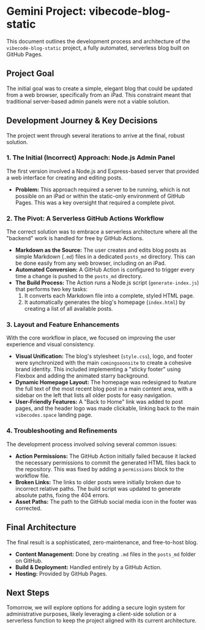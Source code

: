 # Gemini Project: vibecode-blog-static

This document outlines the development process and architecture of the `vibecode-blog-static` project, a fully automated, serverless blog built on GitHub Pages.

## Project Goal

The initial goal was to create a simple, elegant blog that could be updated from a web browser, specifically from an iPad. This constraint meant that traditional server-based admin panels were not a viable solution.

## Development Journey & Key Decisions

The project went through several iterations to arrive at the final, robust solution.

### 1. The Initial (Incorrect) Approach: Node.js Admin Panel

The first version involved a Node.js and Express-based server that provided a web interface for creating and editing posts.

*   **Problem:** This approach required a server to be running, which is not possible on an iPad or within the static-only environment of GitHub Pages. This was a key oversight that required a complete pivot.

### 2. The Pivot: A Serverless GitHub Actions Workflow

The correct solution was to embrace a serverless architecture where all the "backend" work is handled for free by GitHub Actions.

*   **Markdown as the Source:** The user creates and edits blog posts as simple Markdown (`.md`) files in a dedicated `posts_md` directory. This can be done easily from any web browser, including on an iPad.
*   **Automated Conversion:** A GitHub Action is configured to trigger every time a change is pushed to the `posts_md` directory.
*   **The Build Process:** The Action runs a Node.js script (`generate-index.js`) that performs two key tasks:
    1.  It converts each Markdown file into a complete, styled HTML page.
    2.  It automatically generates the blog's homepage (`index.html`) by creating a list of all available posts.

### 3. Layout and Feature Enhancements

With the core workflow in place, we focused on improving the user experience and visual consistency.

*   **Visual Unification:** The blog's stylesheet (`style.css`), logo, and footer were synchronized with the main `comingsoonsite` to create a cohesive brand identity. This included implementing a "sticky footer" using Flexbox and adding the animated starry background.
*   **Dynamic Homepage Layout:** The homepage was redesigned to feature the full text of the most recent blog post in a main content area, with a sidebar on the left that lists all older posts for easy navigation.
*   **User-Friendly Features:** A "Back to Home" link was added to post pages, and the header logo was made clickable, linking back to the main `vibecodes.space` landing page.

### 4. Troubleshooting and Refinements

The development process involved solving several common issues:

*   **Action Permissions:** The GitHub Action initially failed because it lacked the necessary permissions to commit the generated HTML files back to the repository. This was fixed by adding a `permissions` block to the workflow file.
*   **Broken Links:** The links to older posts were initially broken due to incorrect relative paths. The build script was updated to generate absolute paths, fixing the 404 errors.
*   **Asset Paths:** The path to the GitHub social media icon in the footer was corrected.

## Final Architecture

The final result is a sophisticated, zero-maintenance, and free-to-host blog.

*   **Content Management:** Done by creating `.md` files in the `posts_md` folder on GitHub.
*   **Build & Deployment:** Handled entirely by a GitHub Action.
*   **Hosting:** Provided by GitHub Pages.

## Next Steps

Tomorrow, we will explore options for adding a secure login system for administrative purposes, likely leveraging a client-side solution or a serverless function to keep the project aligned with its current architecture.
